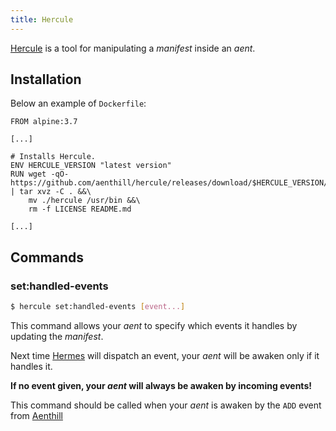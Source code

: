 ```yaml
---
title: Hercule
---
```


[Hercule](https://github.com/aenthill/hercule) is a tool for manipulating a *manifest* inside an *aent*.


## Installation

Below an example of <code>Dockerfile</code>: 

```
FROM alpine:3.7

[...]

# Installs Hercule.
ENV HERCULE_VERSION "latest version"
RUN wget -qO- https://github.com/aenthill/hercule/releases/download/$HERCULE_VERSION/hercule_linux_amd64.tar.gz | tar xvz -C . &&\
    mv ./hercule /usr/bin &&\
    rm -f LICENSE README.md

[...]
```

## Commands

### set:handled-events

```bash
$ hercule set:handled-events [event...]
```

This command allows your *aent* to specify which events it handles by updating the *manifest*.

Next time [Hermes](https://github.com/aenthill/hermes) will dispatch an event, your *aent* will be awaken only if it handles it.

**If no event given, your *aent* will always be awaken by incoming events!**

This command should be called when your *aent* is awaken by the <code>ADD</code> event from [Aenthill](https://github.com/aenthill/aenthill)